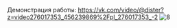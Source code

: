 Демонстрация работы: https://vk.com/video/@dister?z=video276017353_456239869%2Fpl_276017353_-2
![8](https://user-images.githubusercontent.com/90614890/145884515-fcfebc18-0189-4c8c-ba02-d86a754a1987.JPG)
